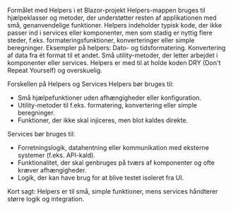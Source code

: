 Formålet med Helpers i et Blazor-projekt
Helpers-mappen bruges til hjælpeklasser og metoder, der understøtter resten af applikationen med små, genanvendelige funktioner. Helpers indeholder typisk kode, der ikke passer ind i services eller komponenter, men som stadig er nyttig flere steder, f.eks. formateringsfunktioner, konverteringer eller simple beregninger.
Eksempler på helpers:
Dato- og tidsformatering.
Konvertering af data fra ét format til et andet.
Små utility-metoder, der letter arbejdet i komponenter eller services.
Helpers er med til at holde koden DRY (Don't Repeat Yourself) og overskuelig.

Forskellen på Helpers og Services
Helpers bør bruges til:

- Små hjælpefunktioner uden afhængigheder eller konfiguration.
- Utility-metoder til f.eks. formatering, konvertering eller simple beregninger.
- Funktioner, der ikke skal injiceres, men blot kaldes direkte.

Services bør bruges til:

- Forretningslogik, datahentning eller kommunikation med eksterne systemer (f.eks. API-kald).
- Funktionalitet, der skal genbruges på tværs af komponenter og ofte kræver afhængigheder.
- Logik, der kan have brug for at blive testet isoleret fra UI.

Kort sagt: Helpers er til små, simple funktioner, mens services håndterer større logik og integration.
